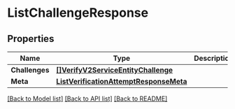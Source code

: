 # ListChallengeResponse

## Properties

Name | Type | Description | Notes
------------ | ------------- | ------------- | -------------
**Challenges** | [**[]VerifyV2ServiceEntityChallenge**](verify.v2.service.entity.challenge.md) |  |[optional] 
**Meta** | [**ListVerificationAttemptResponseMeta**](ListVerificationAttemptResponse_meta.md) |  |[optional] 

[[Back to Model list]](../README.md#documentation-for-models) [[Back to API list]](../README.md#documentation-for-api-endpoints) [[Back to README]](../README.md)


